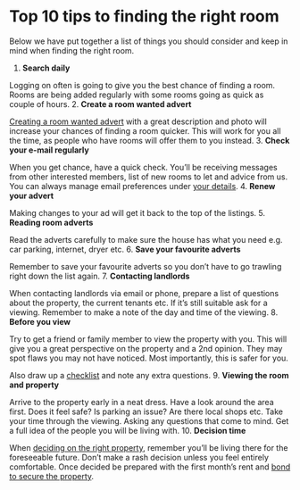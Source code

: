 Top 10 tips to finding the right room 
======================================

Below we have put together a list of things you should consider and keep in mind
when finding the right room.


1. **Search daily**  

 Logging on often is going to give you the best chance of finding a room. Rooms are being added regularly with some rooms going as quick as couple of hours.
2. **Create a room wanted advert**  

[Creating a room wanted advert](/p36) with a great description and photo will increase your chances of finding a room quicker. This will work for you all the time, as people who have rooms will offer them to you instead.
3. **Check your e-mail regularly**  

 When you get chance, have a quick check. You’ll be receiving messages from other interested members, list of new rooms to let and advice from us. You can always manage email preferences under [your details](/details).
4. **Renew your advert**  

 Making changes to your ad will get it back to the top of the listings.
5. **Reading room adverts**  

 Read the adverts carefully to make sure the house has what you need e.g. car parking, internet, dryer etc.
6. **Save your favourite adverts**  

 Remember to save your favourite adverts so you don’t have to go trawling right down the list again.
7. **Contacting landlords**  

 When contacting landlords via email or phone, prepare a list of questions about the property, the current tenants etc. If it’s still suitable ask for a viewing. Remember to make a note of the day and time of the viewing.
8. **Before you view**  

 Try to get a friend or family member to view the property with you. This will give you a great perspective on the property and a 2nd opinion. They may spot flaws you may not have noticed. Most importantly, this is safer for you.  

 Also draw up a [checklist](/p32) and note any extra questions.
9. **Viewing the room and property**  

 Arrive to the property early in a neat dress. Have a look around the area first. Does it feel safe? Is parking an issue? Are there local shops etc. Take your time through the viewing. Asking any questions that come to mind. Get a full idea of the people you will be living with.
10. **Decision time**  

 When [deciding on the right property](/p37), remember you’ll be living there for the foreseeable future. Don’t make a rash decision unless you feel entirely comfortable. Once decided be prepared with the first month’s rent and [bond to secure the property](/p16).
